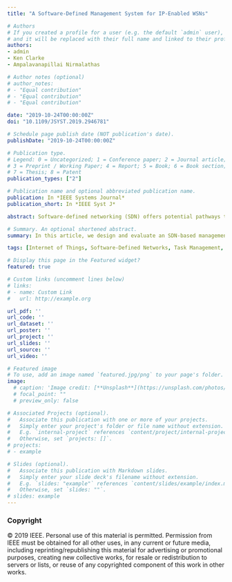 ```yaml
---
title: "A Software-Defined Management System for IP-Enabled WSNs"

# Authors
# If you created a profile for a user (e.g. the default `admin` user), write the username (folder name) here 
# and it will be replaced with their full name and linked to their profile.
authors:
- admin
- Ken Clarke
- Ampalavanapillai Nirmalathas

# Author notes (optional)
# author_notes:
# - "Equal contribution"
# - "Equal contribution"
# - "Equal contribution"

date: "2019-10-24T00:00:00Z"
doi: "10.1109/JSYST.2019.2946781"

# Schedule page publish date (NOT publication's date).
publishDate: "2019-10-24T00:00:00Z"

# Publication type.
# Legend: 0 = Uncategorized; 1 = Conference paper; 2 = Journal article;
# 3 = Preprint / Working Paper; 4 = Report; 5 = Book; 6 = Book section;
# 7 = Thesis; 8 = Patent
publication_types: ["2"]

# Publication name and optional abbreviated publication name.
publication: In *IEEE Systems Journal*
publication_short: In *IEEE Syst J*

abstract: Software-defined networking (SDN) offers potential pathways to overcome the management complexity of the Internet of Things (IoT). Previous studies have often been limited to software simulations or general proposals only. In this article, we design and evaluate an SDN-based management system for wireless sensor networks (WSNs) using IPv6 over low-power wireless personal area networks (6LoWPAN). The framework is described in detail covering different data-, control-, and application-plane implementations, and includes a novel addressing scheme and packet format. It also uses a centralized routing protocol, located at the SDN controller, based on the shortest path algorithm. We compare our approach with the routing protocol for low-power and lossy networks (RPL), which uses a distributed routing protocol. Hardware tests were carried out in a dynamic environment, with multiple sources of interference for different payload sizes to evaluate the impacts and practicality of SDN in WSNs. The performance comparison shows that the proposed SDN management system for IP-enabled WSNs using a centralized routing protocol outperforms the RPL protocol in terms of round-trip time, jitter, memory consumption, and packet loss rate (PLR), despite the control overhead introduced.

# Summary. An optional shortened abstract.
summary: In this article, we design and evaluate an SDN-based management system for wireless sensor networks (WSNs) using IPv6 over low-power wireless personal area networks (6LoWPAN).

tags: [Internet of Things, Software-Defined Networks, Task Management, Topology Management, Wireless Sensor Networks, WSN management]

# Display this page in the Featured widget?
featured: true

# Custom links (uncomment lines below)
# links:
# - name: Custom Link
#   url: http://example.org

url_pdf: ''
url_code: ''
url_dataset: ''
url_poster: ''
url_project: ''
url_slides: ''
url_source: ''
url_video: ''

# Featured image
# To use, add an image named `featured.jpg/png` to your page's folder. 
image:
  # caption: 'Image credit: [**Unsplash**](https://unsplash.com/photos/pLCdAaMFLTE)'
  # focal_point: ""
  # preview_only: false

# Associated Projects (optional).
#   Associate this publication with one or more of your projects.
#   Simply enter your project's folder or file name without extension.
#   E.g. `internal-project` references `content/project/internal-project/index.md`.
#   Otherwise, set `projects: []`.
# projects:
# - example

# Slides (optional).
#   Associate this publication with Markdown slides.
#   Simply enter your slide deck's filename without extension.
#   E.g. `slides: "example"` references `content/slides/example/index.md`.
#   Otherwise, set `slides: ""`.
# slides: example
---
```


<!-- {{% callout note %}}
Click the *Cite* button above to demo the feature to enable visitors to import publication metadata into their reference management software.
{{% /callout %}}

{{% callout note %}}
Create your slides in Markdown - click the *Slides* button to check out the example.
{{% /callout %}}

Supplementary notes can be added here, including [code, math, and images](https://wowchemy.com/docs/writing-markdown-latex/). -->
### **Copyright**
© 2019 IEEE. Personal use of this material is permitted. Permission from IEEE must be obtained for all other uses, in any current or future media, including reprinting/republishing this material for advertising or promotional purposes, creating new collective works, for resale or redistribution to servers or lists, or reuse of any copyrighted component of this work in other works.